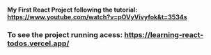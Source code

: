 #### My First React Project following the tutorial: https://www.youtube.com/watch?v=pOVyVivyfok&t=3534s
### To see the project running acess: https://learning-react-todos.vercel.app/

